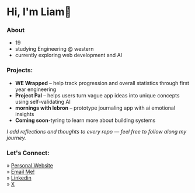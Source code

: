 # Hi, I'm Liam👋
### About 
- 19 
- studying Engineering @ western
- currently exploring web development and AI

### Projects:
- **WE Wrapped** – help track progression and overall statistics through first year engineering 
- **Project Pal** – helps users turn vague app ideas into unique concepts using self-validating AI
- **mornings with lebron** – prototype journaling app with ai emotional insights
- **Coming soon**-tyring to learn more about building systems 
  
*I add reflections and thoughts to every repo — feel free to follow along my journey.*

### Let's Connect:
» [Personal Website](https://liamma.com)  
» [Email Me!](mailto:liam.jbr.ma@gmail.com)  
» [Linkedin](https://www.linkedin.com/in/liam-tl)  
» [X](https://x.com/LiamMa6_)  


